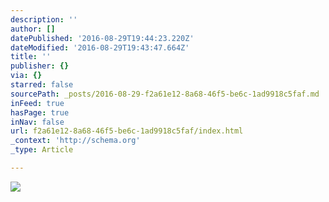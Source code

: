 ```yaml
---
description: ''
author: []
datePublished: '2016-08-29T19:44:23.220Z'
dateModified: '2016-08-29T19:43:47.664Z'
title: ''
publisher: {}
via: {}
starred: false
sourcePath: _posts/2016-08-29-f2a61e12-8a68-46f5-be6c-1ad9918c5faf.md
inFeed: true
hasPage: true
inNav: false
url: f2a61e12-8a68-46f5-be6c-1ad9918c5faf/index.html
_context: 'http://schema.org'
_type: Article

---
```

![](https://the-grid-user-content.s3-us-west-2.amazonaws.com/1ddbf65b-71e8-4f67-97a1-63ed97a149a4.jpg)